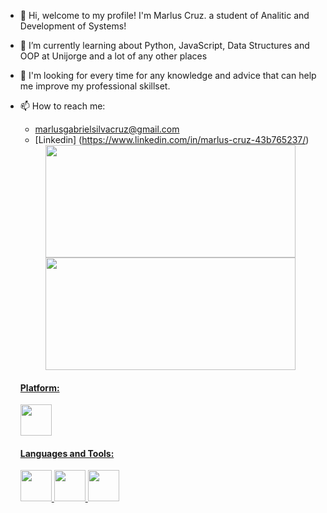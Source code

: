 - 👋 Hi, welcome to my profile! I'm Marlus Cruz. a student of Analitic and Development of Systems!
- 🌱 I’m currently learning about Python, JavaScript, Data Structures and OOP at Unijorge and a lot of any other places
- 👀 I'm looking for every time for any knowledge and advice that can help me improve my professional skillset.
- 📫 How to reach me:
    * marlusgabrielsilvacruz@gmail.com
    * [Linkedin] (https://www.linkedin.com/in/marlus-cruz-43b765237/)


   <div align="center">
  <a href="https://github.com/MarluCruz">
  <img height="180em" width="400em" src="https://github-readme-stats-sigma-five.vercel.app/api?username=MarluCruz&show_icons=true&theme=onedark&include_all_commits=true&count_private=true"/>
  <img height="180em" width="400em" src="https://github-readme-stats-sigma-five.vercel.app/api/top-langs/?username=MarluCruz&layout=compact&langs_count=7&theme=onedark"/>
   </div>

   <div>
      <h4>Platform:</h4>
         <img width="50em" src="https://cdn.jsdelivr.net/gh/devicons/devicon/icons/visualstudio/visualstudio-plain.svg" />
   </div>

   <div>
   <h4>Languages and Tools:</h4>
      <img width="50em" src="https://cdn.jsdelivr.net/gh/devicons/devicon/icons/python/python-original.svg" />
      <img width="50em" src="https://cdn.jsdelivr.net/gh/devicons/devicon/icons/css3/css3-original.svg" />
      <img width="50em" src="https://cdn.jsdelivr.net/gh/devicons/devicon/icons/html5/html5-original.svg" />       
   </div>

<!--
**MarluCruz/MarluCruz** is a ✨ _special_ ✨ repository because its `README.md` (this file) appears on your GitHub profile.

Here are some ideas to get you started:

- 🔭 I’m currently working on ...
- 🌱 I’m currently learning ...
- 👯 I’m looking to collaborate on ...
- 🤔 I’m looking for help with ...
- 💬 Ask me about ...
- 📫 How to reach me: ...
- 😄 Pronouns: ...
- ⚡ Fun fact: ...
-->
